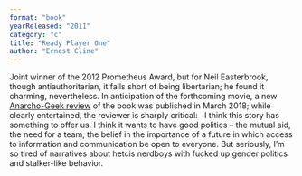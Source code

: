 ```yaml
---
format: "book"
yearReleased: "2011"
category: "c"
title: "Ready Player One"
author: "Ernest Cline"
---
```

Joint winner of the 2012 Prometheus Award, but for Neil  Easterbrook, though antiauthoritarian, it falls short of being libertarian; he  found it charming, nevertheless. In anticipation of the forthcoming movie, a new <a href="http://www.anarchogeekreview.com/books/ready-for-player-one-to-not-be-a-hetcis-boy"> Anarcho-Geek review</a> of the book was published in March 2018; while clearly  entertained, the reviewer is sharply critical:
 
I think this story has something to offer us. I think it  wants to have good politics – the mutual aid, the need for a team, the belief in  the importance of a future in which access to information and communication be  open to everyone.
But seriously, I’m so tired of narratives about hetcis  nerdboys with fucked up gender politics and stalker-like behavior.